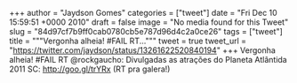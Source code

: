 
+++
author = "Jaydson Gomes"
categories = ["tweet"]
date = "Fri Dec 10 15:59:51 +0000 2010"
draft = false
image = "No media found for this Tweet"
slug = "84d97cf7b9ff0cab0780cb5e787d96d4c2a0ce26"
tags = ["tweet"]
title = """Vergonha alheia! #FAIL RT..."""
tweet = true
tweet_url = "https://twitter.com/jaydson/status/13261622520840194"
+++
Vergonha alheia! #FAIL RT @rockgaucho: Divulgadas as atrações do Planeta Atlântida 2011 SC: http://goo.gl/trYRx (RT pra galera!)
